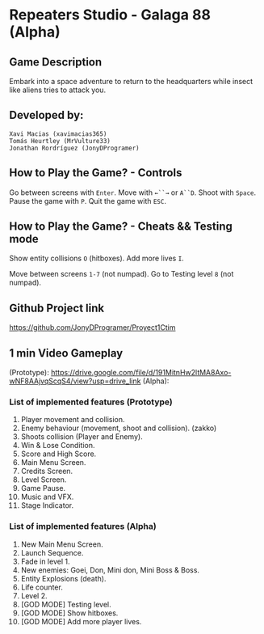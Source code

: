 
# Repeaters Studio - Galaga 88 (Alpha)

## Game Description
Embark into a space adventure to return to the headquarters while insect like aliens tries to attack you.

## Developed by:
	Xavi Macias (xavimacias365)
    Tomás Heurtley (MrVulture33)
    Jonathan Rordríguez (JonyDProgramer)

## How to Play the Game? - Controls
Go between screens with `Enter`.
Move with `←``→` or `A``D`.
Shoot with `Space`.
Pause the game with `P`.
Quit the game with `ESC`.

## How to Play the Game? - Cheats && Testing mode
Show entity collisions `O` (hitboxes).
Add more lives `I`.

Move between screens `1-7` (not numpad).
Go to Testing level `8` (not numpad).

## Github Project link
https://github.com/JonyDProgramer/Proyect1Ctim

## 1 min Video Gameplay
(Prototype): https://drive.google.com/file/d/191MitnHw2ltMA8Axo-wNF8AAjvqScqS4/view?usp=drive_link
(Alpha):

### List of implemented features (Prototype)
1. Player movement and collision.
2. Enemy behaviour (movement, shoot and collision). (zakko)
3. Shoots collision (Player and Enemy).
4. Win & Lose Condition.
5. Score and High Score.
6. Main Menu Screen.
7. Credits Screen.
8. Level Screen.
9. Game Pause.
10. Music and VFX.
11. Stage Indicator.

### List of implemented features (Alpha)
1. New Main Menu Screen.
2. Launch Sequence.
3. Fade in level 1.
4. New enemies: Goei, Don, Mini don, Mini Boss & Boss.
5. Entity Explosions (death).
6. Life counter.
7. Level 2.
8. [GOD MODE] Testing level. 
9. [GOD MODE] Show hitboxes.
10. [GOD MODE] Add more player lives.
